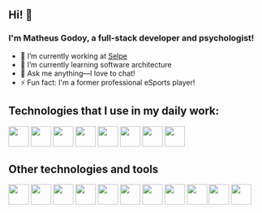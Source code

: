 ## Hi! 👋  

### I'm Matheus Godoy, a full-stack developer and psychologist!  

- 🔭 I’m currently working at [Selpe](https://www.gruposelpe.com.br/)  
- 🌱 I’m currently learning software architecture  
- 💬 Ask me anything—I love to chat!  
- ⚡ Fun fact: I'm a former professional eSports player!


## Technologies that I use in my daily work:

<p align="left">
  <img src="https://cdn.jsdelivr.net/gh/devicons/devicon@latest/icons/html5/html5-original-wordmark.svg" width="40px"/>
  <img src="https://cdn.jsdelivr.net/gh/devicons/devicon@latest/icons/css3/css3-original-wordmark.svg" width="40px"/>
  <img src="https://cdn.jsdelivr.net/gh/devicons/devicon@latest/icons/javascript/javascript-original.svg" width="40px"/>
  <img src="https://cdn.jsdelivr.net/gh/devicons/devicon@latest/icons/typescript/typescript-original.svg" width="40px"/>
  <img src="https://cdn.jsdelivr.net/gh/devicons/devicon@latest/icons/react/react-original-wordmark.svg" width="40px"/>
  <img src="https://cdn.jsdelivr.net/gh/devicons/devicon@latest/icons/nodejs/nodejs-original-wordmark.svg" width="40px"/>
  <img src="https://cdn.jsdelivr.net/gh/devicons/devicon@latest/icons/mysql/mysql-original.svg" width="40px"/>
  <img src="https://cdn.jsdelivr.net/gh/devicons/devicon@latest/icons/postgresql/postgresql-original.svg" width="40px"/>
</p>

## Other technologies and tools

<p align="left">
  <img src="https://cdn.jsdelivr.net/gh/devicons/devicon@latest/icons/tailwindcss/tailwindcss-original-wordmark.svg" width="40px"/>
  <img src="https://cdn.jsdelivr.net/gh/devicons/devicon@latest/icons/materialui/materialui-original.svg" width="40px"/>
  <img src="https://cdn.jsdelivr.net/gh/devicons/devicon@latest/icons/yarn/yarn-line-wordmark.svg" width="40px"/>
  <img src="https://cdn.jsdelivr.net/gh/devicons/devicon@latest/icons/npm/npm-original-wordmark.svg" width="40px"/>
  <img src="https://cdn.jsdelivr.net/gh/devicons/devicon@latest/icons/docker/docker-original-wordmark.svg" width="40px"/>
  <img src="https://cdn.jsdelivr.net/gh/devicons/devicon@latest/icons/amazonwebservices/amazonwebservices-original-wordmark.svg" width="40px"/>
  <img src="https://cdn.jsdelivr.net/gh/devicons/devicon@latest/icons/jira/jira-original-wordmark.svg" width="40px"/>
  <img src="https://cdn.jsdelivr.net/gh/devicons/devicon@latest/icons/express/express-original.svg" width="40px"/>
  <img src="https://cdn.jsdelivr.net/gh/devicons/devicon@latest/icons/axios/axios-plain.svg" width="40px"/>
  <img src="https://cdn.jsdelivr.net/gh/devicons/devicon@latest/icons/postman/postman-original-wordmark.svg" width="40px"/>
  <img src="https://cdn.jsdelivr.net/gh/devicons/devicon@latest/icons/figma/figma-original.svg" width="40px"/>
</p>


  
  
  
  
          
          
          

